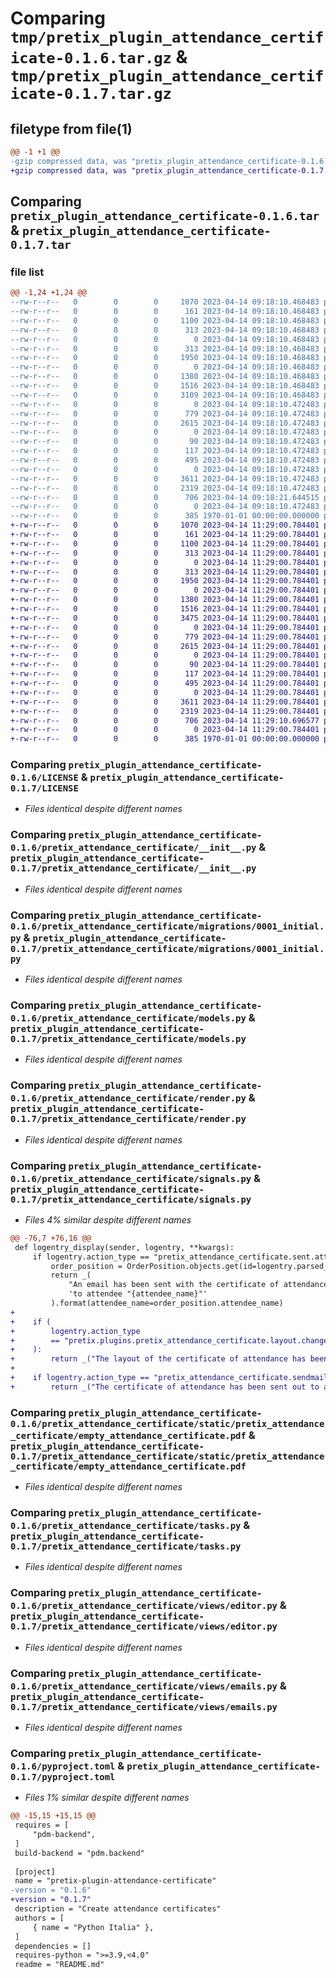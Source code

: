 # Comparing `tmp/pretix_plugin_attendance_certificate-0.1.6.tar.gz` & `tmp/pretix_plugin_attendance_certificate-0.1.7.tar.gz`

## filetype from file(1)

```diff
@@ -1 +1 @@
-gzip compressed data, was "pretix_plugin_attendance_certificate-0.1.6.tar", last modified: Fri Apr 14 09:18:21 2023, max compression
+gzip compressed data, was "pretix_plugin_attendance_certificate-0.1.7.tar", last modified: Fri Apr 14 11:29:10 2023, max compression
```

## Comparing `pretix_plugin_attendance_certificate-0.1.6.tar` & `pretix_plugin_attendance_certificate-0.1.7.tar`

### file list

```diff
@@ -1,24 +1,24 @@
--rw-r--r--   0        0        0     1070 2023-04-14 09:18:10.468483 pretix_plugin_attendance_certificate-0.1.6/LICENSE
--rw-r--r--   0        0        0      161 2023-04-14 09:18:10.468483 pretix_plugin_attendance_certificate-0.1.6/README.md
--rw-r--r--   0        0        0     1100 2023-04-14 09:18:10.468483 pretix_plugin_attendance_certificate-0.1.6/pretix_attendance_certificate/__init__.py
--rw-r--r--   0        0        0      313 2023-04-14 09:18:10.468483 pretix_plugin_attendance_certificate-0.1.6/pretix_attendance_certificate/locale/de/LC_MESSAGES/django.po
--rw-r--r--   0        0        0        0 2023-04-14 09:18:10.468483 pretix_plugin_attendance_certificate-0.1.6/pretix_attendance_certificate/locale/de_Informal/.gitkeep
--rw-r--r--   0        0        0      313 2023-04-14 09:18:10.468483 pretix_plugin_attendance_certificate-0.1.6/pretix_attendance_certificate/locale/de_Informal/LC_MESSAGES/django.po
--rw-r--r--   0        0        0     1950 2023-04-14 09:18:10.468483 pretix_plugin_attendance_certificate-0.1.6/pretix_attendance_certificate/migrations/0001_initial.py
--rw-r--r--   0        0        0        0 2023-04-14 09:18:10.468483 pretix_plugin_attendance_certificate-0.1.6/pretix_attendance_certificate/migrations/__init__.py
--rw-r--r--   0        0        0     1380 2023-04-14 09:18:10.468483 pretix_plugin_attendance_certificate-0.1.6/pretix_attendance_certificate/models.py
--rw-r--r--   0        0        0     1516 2023-04-14 09:18:10.468483 pretix_plugin_attendance_certificate-0.1.6/pretix_attendance_certificate/render.py
--rw-r--r--   0        0        0     3109 2023-04-14 09:18:10.468483 pretix_plugin_attendance_certificate-0.1.6/pretix_attendance_certificate/signals.py
--rw-r--r--   0        0        0        0 2023-04-14 09:18:10.472483 pretix_plugin_attendance_certificate-0.1.6/pretix_attendance_certificate/static/pretix_attendance_certificate/.gitkeep
--rw-r--r--   0        0        0      779 2023-04-14 09:18:10.472483 pretix_plugin_attendance_certificate-0.1.6/pretix_attendance_certificate/static/pretix_attendance_certificate/empty_attendance_certificate.pdf
--rw-r--r--   0        0        0     2615 2023-04-14 09:18:10.472483 pretix_plugin_attendance_certificate-0.1.6/pretix_attendance_certificate/tasks.py
--rw-r--r--   0        0        0        0 2023-04-14 09:18:10.472483 pretix_plugin_attendance_certificate-0.1.6/pretix_attendance_certificate/templates/pretix_attendance_certificate/.gitkeep
--rw-r--r--   0        0        0       90 2023-04-14 09:18:10.472483 pretix_plugin_attendance_certificate-0.1.6/pretix_attendance_certificate/templates/pretix_attendance_certificate/history_fragment_attendance_certificate.html
--rw-r--r--   0        0        0      117 2023-04-14 09:18:10.472483 pretix_plugin_attendance_certificate-0.1.6/pretix_attendance_certificate/templates/pretix_attendance_certificate/send_form_fragment_attendance_certificate.html
--rw-r--r--   0        0        0      495 2023-04-14 09:18:10.472483 pretix_plugin_attendance_certificate-0.1.6/pretix_attendance_certificate/urls.py
--rw-r--r--   0        0        0        0 2023-04-14 09:18:10.472483 pretix_plugin_attendance_certificate-0.1.6/pretix_attendance_certificate/views/__init__.py
--rw-r--r--   0        0        0     3611 2023-04-14 09:18:10.472483 pretix_plugin_attendance_certificate-0.1.6/pretix_attendance_certificate/views/editor.py
--rw-r--r--   0        0        0     2319 2023-04-14 09:18:10.472483 pretix_plugin_attendance_certificate-0.1.6/pretix_attendance_certificate/views/emails.py
--rw-r--r--   0        0        0      706 2023-04-14 09:18:21.644515 pretix_plugin_attendance_certificate-0.1.6/pyproject.toml
--rw-r--r--   0        0        0        0 2023-04-14 09:18:10.472483 pretix_plugin_attendance_certificate-0.1.6/tests/conftest.py
--rw-r--r--   0        0        0      385 1970-01-01 00:00:00.000000 pretix_plugin_attendance_certificate-0.1.6/PKG-INFO
+-rw-r--r--   0        0        0     1070 2023-04-14 11:29:00.784401 pretix_plugin_attendance_certificate-0.1.7/LICENSE
+-rw-r--r--   0        0        0      161 2023-04-14 11:29:00.784401 pretix_plugin_attendance_certificate-0.1.7/README.md
+-rw-r--r--   0        0        0     1100 2023-04-14 11:29:00.784401 pretix_plugin_attendance_certificate-0.1.7/pretix_attendance_certificate/__init__.py
+-rw-r--r--   0        0        0      313 2023-04-14 11:29:00.784401 pretix_plugin_attendance_certificate-0.1.7/pretix_attendance_certificate/locale/de/LC_MESSAGES/django.po
+-rw-r--r--   0        0        0        0 2023-04-14 11:29:00.784401 pretix_plugin_attendance_certificate-0.1.7/pretix_attendance_certificate/locale/de_Informal/.gitkeep
+-rw-r--r--   0        0        0      313 2023-04-14 11:29:00.784401 pretix_plugin_attendance_certificate-0.1.7/pretix_attendance_certificate/locale/de_Informal/LC_MESSAGES/django.po
+-rw-r--r--   0        0        0     1950 2023-04-14 11:29:00.784401 pretix_plugin_attendance_certificate-0.1.7/pretix_attendance_certificate/migrations/0001_initial.py
+-rw-r--r--   0        0        0        0 2023-04-14 11:29:00.784401 pretix_plugin_attendance_certificate-0.1.7/pretix_attendance_certificate/migrations/__init__.py
+-rw-r--r--   0        0        0     1380 2023-04-14 11:29:00.784401 pretix_plugin_attendance_certificate-0.1.7/pretix_attendance_certificate/models.py
+-rw-r--r--   0        0        0     1516 2023-04-14 11:29:00.784401 pretix_plugin_attendance_certificate-0.1.7/pretix_attendance_certificate/render.py
+-rw-r--r--   0        0        0     3475 2023-04-14 11:29:00.784401 pretix_plugin_attendance_certificate-0.1.7/pretix_attendance_certificate/signals.py
+-rw-r--r--   0        0        0        0 2023-04-14 11:29:00.784401 pretix_plugin_attendance_certificate-0.1.7/pretix_attendance_certificate/static/pretix_attendance_certificate/.gitkeep
+-rw-r--r--   0        0        0      779 2023-04-14 11:29:00.784401 pretix_plugin_attendance_certificate-0.1.7/pretix_attendance_certificate/static/pretix_attendance_certificate/empty_attendance_certificate.pdf
+-rw-r--r--   0        0        0     2615 2023-04-14 11:29:00.784401 pretix_plugin_attendance_certificate-0.1.7/pretix_attendance_certificate/tasks.py
+-rw-r--r--   0        0        0        0 2023-04-14 11:29:00.784401 pretix_plugin_attendance_certificate-0.1.7/pretix_attendance_certificate/templates/pretix_attendance_certificate/.gitkeep
+-rw-r--r--   0        0        0       90 2023-04-14 11:29:00.784401 pretix_plugin_attendance_certificate-0.1.7/pretix_attendance_certificate/templates/pretix_attendance_certificate/history_fragment_attendance_certificate.html
+-rw-r--r--   0        0        0      117 2023-04-14 11:29:00.784401 pretix_plugin_attendance_certificate-0.1.7/pretix_attendance_certificate/templates/pretix_attendance_certificate/send_form_fragment_attendance_certificate.html
+-rw-r--r--   0        0        0      495 2023-04-14 11:29:00.784401 pretix_plugin_attendance_certificate-0.1.7/pretix_attendance_certificate/urls.py
+-rw-r--r--   0        0        0        0 2023-04-14 11:29:00.784401 pretix_plugin_attendance_certificate-0.1.7/pretix_attendance_certificate/views/__init__.py
+-rw-r--r--   0        0        0     3611 2023-04-14 11:29:00.784401 pretix_plugin_attendance_certificate-0.1.7/pretix_attendance_certificate/views/editor.py
+-rw-r--r--   0        0        0     2319 2023-04-14 11:29:00.784401 pretix_plugin_attendance_certificate-0.1.7/pretix_attendance_certificate/views/emails.py
+-rw-r--r--   0        0        0      706 2023-04-14 11:29:10.696577 pretix_plugin_attendance_certificate-0.1.7/pyproject.toml
+-rw-r--r--   0        0        0        0 2023-04-14 11:29:00.784401 pretix_plugin_attendance_certificate-0.1.7/tests/conftest.py
+-rw-r--r--   0        0        0      385 1970-01-01 00:00:00.000000 pretix_plugin_attendance_certificate-0.1.7/PKG-INFO
```

### Comparing `pretix_plugin_attendance_certificate-0.1.6/LICENSE` & `pretix_plugin_attendance_certificate-0.1.7/LICENSE`

 * *Files identical despite different names*

### Comparing `pretix_plugin_attendance_certificate-0.1.6/pretix_attendance_certificate/__init__.py` & `pretix_plugin_attendance_certificate-0.1.7/pretix_attendance_certificate/__init__.py`

 * *Files identical despite different names*

### Comparing `pretix_plugin_attendance_certificate-0.1.6/pretix_attendance_certificate/migrations/0001_initial.py` & `pretix_plugin_attendance_certificate-0.1.7/pretix_attendance_certificate/migrations/0001_initial.py`

 * *Files identical despite different names*

### Comparing `pretix_plugin_attendance_certificate-0.1.6/pretix_attendance_certificate/models.py` & `pretix_plugin_attendance_certificate-0.1.7/pretix_attendance_certificate/models.py`

 * *Files identical despite different names*

### Comparing `pretix_plugin_attendance_certificate-0.1.6/pretix_attendance_certificate/render.py` & `pretix_plugin_attendance_certificate-0.1.7/pretix_attendance_certificate/render.py`

 * *Files identical despite different names*

### Comparing `pretix_plugin_attendance_certificate-0.1.6/pretix_attendance_certificate/signals.py` & `pretix_plugin_attendance_certificate-0.1.7/pretix_attendance_certificate/signals.py`

 * *Files 4% similar despite different names*

```diff
@@ -76,7 +76,16 @@
 def logentry_display(sender, logentry, **kwargs):
     if logentry.action_type == "pretix_attendance_certificate.sent.attendee":
         order_position = OrderPosition.objects.get(id=logentry.parsed_data["position"])
         return _(
             "An email has been sent with the certificate of attendance "
             'to attendee "{attendee_name}"'
         ).format(attendee_name=order_position.attendee_name)
+
+    if (
+        logentry.action_type
+        == "pretix.plugins.pretix_attendance_certificate.layout.changed"
+    ):
+        return _("The layout of the certificate of attendance has been changed.")
+
+    if logentry.action_type == "pretix_attendance_certificate.sendmail.sent":
+        return _("The certificate of attendance has been sent out to all attendees.")
```

### Comparing `pretix_plugin_attendance_certificate-0.1.6/pretix_attendance_certificate/static/pretix_attendance_certificate/empty_attendance_certificate.pdf` & `pretix_plugin_attendance_certificate-0.1.7/pretix_attendance_certificate/static/pretix_attendance_certificate/empty_attendance_certificate.pdf`

 * *Files identical despite different names*

### Comparing `pretix_plugin_attendance_certificate-0.1.6/pretix_attendance_certificate/tasks.py` & `pretix_plugin_attendance_certificate-0.1.7/pretix_attendance_certificate/tasks.py`

 * *Files identical despite different names*

### Comparing `pretix_plugin_attendance_certificate-0.1.6/pretix_attendance_certificate/views/editor.py` & `pretix_plugin_attendance_certificate-0.1.7/pretix_attendance_certificate/views/editor.py`

 * *Files identical despite different names*

### Comparing `pretix_plugin_attendance_certificate-0.1.6/pretix_attendance_certificate/views/emails.py` & `pretix_plugin_attendance_certificate-0.1.7/pretix_attendance_certificate/views/emails.py`

 * *Files identical despite different names*

### Comparing `pretix_plugin_attendance_certificate-0.1.6/pyproject.toml` & `pretix_plugin_attendance_certificate-0.1.7/pyproject.toml`

 * *Files 1% similar despite different names*

```diff
@@ -15,15 +15,15 @@
 requires = [
     "pdm-backend",
 ]
 build-backend = "pdm.backend"
 
 [project]
 name = "pretix-plugin-attendance-certificate"
-version = "0.1.6"
+version = "0.1.7"
 description = "Create attendance certificates"
 authors = [
     { name = "Python Italia" },
 ]
 dependencies = []
 requires-python = ">=3.9,<4.0"
 readme = "README.md"
```

